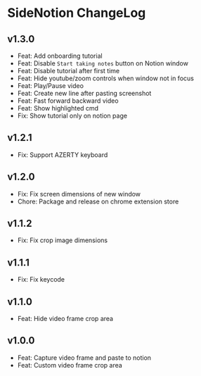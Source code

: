 # SideNotion ChangeLog

## v1.3.0

- Feat: Add onboarding tutorial
- Feat: Disable `Start taking notes` button on Notion window
- Feat: Disable tutorial after first time
- Feat: Hide youtube/zoom controls when window not in focus
- Feat: Play/Pause video
- Feat: Create new line after pasting screenshot
- Feat: Fast forward backward video
- Feat: Show highlighted cmd
- Fix: Show tutorial only on notion page

## v1.2.1

- Fix: Support AZERTY keyboard

## v1.2.0

- Fix: Fix screen dimensions of new window
- Chore: Package and release on chrome extension store

## v1.1.2

- Fix: Fix crop image dimensions

## v1.1.1

- Fix: Fix keycode

## v1.1.0

- Feat: Hide video frame crop area

## v1.0.0

- Feat: Capture video frame and paste to notion
- Feat: Custom video frame crop area
